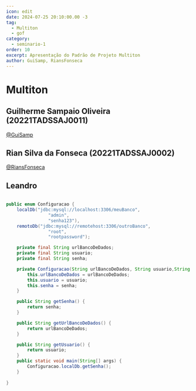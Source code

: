 ```yaml
---
icon: edit
date: 2024-07-25 20:10:00.00 -3
tag:
  - Multiton
  - gof
category:
  - seminario-1
order: 10
excerpt: Apresentação do Padrão de Projeto Multiton
author: GuiSamp, RiansFonseca
---
```


# Multiton

## Guilherme Sampaio Oliveira (20221TADSSAJ0011)
[@GuiSamp](https://github.com/GuiSamp)

<!-- @include: ../../../includes/seminario-1-GuiSamp/Multiton.md -->



## Rian Silva da Fonseca (20221TADSSAJ0002)
[@RiansFonseca](https://github.com/RiansFonseca)

<!-- @include: ../../../includes/seminario-1-RiansFonseca/README-MULTITON.md -->


## Leandro

```java

public enum Configuracao {
    localDb("jdbc:mysql://localhost:3306/meuBanco",
                "admin",
                "senha123"),
    remotoDb("jdbc:mysql://remotehost:3306/outroBanco",
                "root",
                "rootpassword");

    private final String urlBancoDeDados;
    private final String usuario;
    private final String senha;

    private Configuracao(String urlBancoDeDados, String usuario,String senha){
        this.urlBancoDeDados = urlBancoDeDados;
        this.usuario = usuario;
        this.senha = senha;
    }

    public String getSenha() {
        return senha;
    }

    public String getUrlBancoDeDados() {
        return urlBancoDeDados;
    }

    public String getUsuario() {
        return usuario;
    }
    public static void main(String[] args) {
        Configuracao.localDb.getSenha();
    }
    
}
```


##
